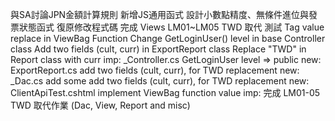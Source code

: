 與SA討論JPN金額計算規則
新增JS通用函式
設計小數點精度、無條件進位與發票狀態函式
復原修改程式碼
完成 Views LM01~LM05 TWD 取代
測試 Tag value replace in ViewBag Function
Change GetLoginUser() level in base Controller class
Add two fields (cult, curr) in ExportReport class
Replace "TWD" in Report class with curr
imp: _Controller.cs GetLoginUser level => public
new: ExportReport.cs add two fields (cult, curr), for TWD replacement
new: _Dac.cs add some add two fields (cult, curr), for TWD replacement
new: ClientApiTest.cshtml implement ViewBag function value
imp: 完成 LM01-05 TWD 取代作業 (Dac, View, Report and misc)